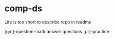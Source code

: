 # comp-ds
Life is too short to describe repo in readme

[qm]-question-mark answer questions
[pr]-practice 